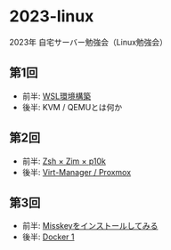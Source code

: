 # 2023-linux

2023年 自宅サーバー勉強会（Linux勉強会）

## 第1回
  - 前半: [WSL環境構築](https://1drv.ms/p/s!AiK7Qfi-Te74h4kQOc-EXxJEjTT9_A?e=kWSR4t)
  - 後半: KVM / QEMUとは何か

## 第2回 
  - 前半: [Zsh × Zim × p10k](https://1drv.ms/p/s!AiK7Qfi-Te74h4k54SlZFfSLQj9XGg?e=mN0PyG)
  - 後半: [Virt-Manager / Proxmox](https://1drv.ms/p/s!AiK7Qfi-Te74h4k_SxHOGJz6ZAWjFg?e=ale5lb)

## 第3回 
  - 前半: [Misskeyをインストールしてみる](https://1drv.ms/p/s!AiK7Qfi-Te74h4l50t17NfeYU0bg9g?e=SmODWA)
  - 後半: [Docker 1](https://1drv.ms/p/s!AiK7Qfi-Te74h8ggbJM-BU37HB4bpw?e=ljHF4x)
